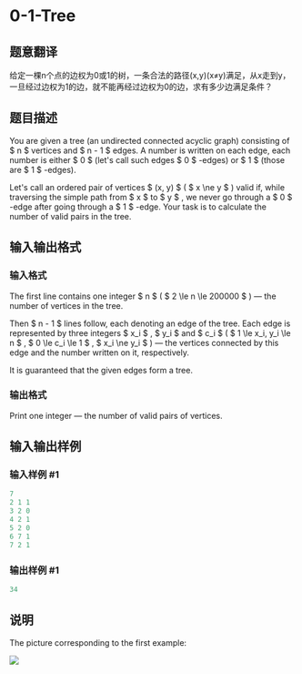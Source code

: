 # 0-1-Tree

## 题意翻译

给定一棵n个点的边权为0或1的树，一条合法的路径(x,y)(x≠y)满足，从x走到y，一旦经过边权为1的边，就不能再经过边权为0的边，求有多少边满足条件？

## 题目描述

You are given a tree (an undirected connected acyclic graph) consisting of $ n $ vertices and $ n - 1 $ edges. A number is written on each edge, each number is either $ 0 $ (let's call such edges $ 0 $ -edges) or $ 1 $ (those are $ 1 $ -edges).

Let's call an ordered pair of vertices $ (x, y) $ ( $ x \ne y $ ) valid if, while traversing the simple path from $ x $ to $ y $ , we never go through a $ 0 $ -edge after going through a $ 1 $ -edge. Your task is to calculate the number of valid pairs in the tree.

## 输入输出格式

### 输入格式

The first line contains one integer $ n $ ( $ 2 \le n \le 200000 $ ) — the number of vertices in the tree.

Then $ n - 1 $ lines follow, each denoting an edge of the tree. Each edge is represented by three integers $ x_i $ , $ y_i $ and $ c_i $ ( $ 1 \le x_i, y_i \le n $ , $ 0 \le c_i \le 1 $ , $ x_i \ne y_i $ ) — the vertices connected by this edge and the number written on it, respectively.

It is guaranteed that the given edges form a tree.

### 输出格式

Print one integer — the number of valid pairs of vertices.

## 输入输出样例

### 输入样例 #1

```cpp
7
2 1 1
3 2 0
4 2 1
5 2 0
6 7 1
7 2 1

```
### 输出样例 #1

```cpp
34

```
## 说明

The picture corresponding to the first example:

![](https://cdn.luogu.com.cn/upload/vjudge_pic/CF1156D/638afcedfa6d4eecb5e63ed4a099a832b54e2fbc.png)

